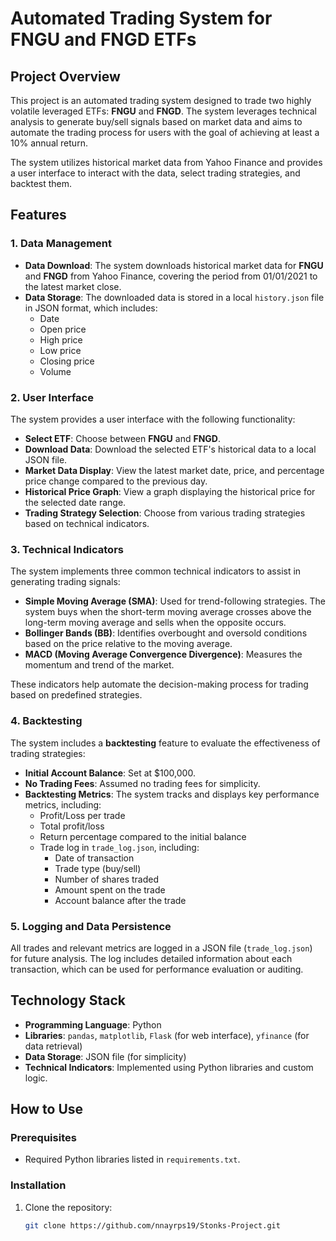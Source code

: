 # Automated Trading System for FNGU and FNGD ETFs

## Project Overview
This project is an automated trading system designed to trade two highly volatile leveraged ETFs: **FNGU** and **FNGD**. The system leverages technical analysis to generate buy/sell signals based on market data and aims to automate the trading process for users with the goal of achieving at least a 10% annual return.

The system utilizes historical market data from Yahoo Finance and provides a user interface to interact with the data, select trading strategies, and backtest them.

## Features

### 1. Data Management
- **Data Download**: The system downloads historical market data for **FNGU** and **FNGD** from Yahoo Finance, covering the period from 01/01/2021 to the latest market close.
- **Data Storage**: The downloaded data is stored in a local `history.json` file in JSON format, which includes:
  - Date
  - Open price
  - High price
  - Low price
  - Closing price
  - Volume

### 2. User Interface
The system provides a user interface with the following functionality:
- **Select ETF**: Choose between **FNGU** and **FNGD**.
- **Download Data**: Download the selected ETF's historical data to a local JSON file.
- **Market Data Display**: View the latest market date, price, and percentage price change compared to the previous day.
- **Historical Price Graph**: View a graph displaying the historical price for the selected date range.
- **Trading Strategy Selection**: Choose from various trading strategies based on technical indicators.

### 3. Technical Indicators
The system implements three common technical indicators to assist in generating trading signals:
- **Simple Moving Average (SMA)**: Used for trend-following strategies. The system buys when the short-term moving average crosses above the long-term moving average and sells when the opposite occurs.
- **Bollinger Bands (BB)**: Identifies overbought and oversold conditions based on the price relative to the moving average.
- **MACD (Moving Average Convergence Divergence)**: Measures the momentum and trend of the market.

These indicators help automate the decision-making process for trading based on predefined strategies.

### 4. Backtesting
The system includes a **backtesting** feature to evaluate the effectiveness of trading strategies:
- **Initial Account Balance**: Set at $100,000.
- **No Trading Fees**: Assumed no trading fees for simplicity.
- **Backtesting Metrics**: The system tracks and displays key performance metrics, including:
  - Profit/Loss per trade
  - Total profit/loss
  - Return percentage compared to the initial balance
  - Trade log in `trade_log.json`, including:
    - Date of transaction
    - Trade type (buy/sell)
    - Number of shares traded
    - Amount spent on the trade
    - Account balance after the trade

### 5. Logging and Data Persistence
All trades and relevant metrics are logged in a JSON file (`trade_log.json`) for future analysis. The log includes detailed information about each transaction, which can be used for performance evaluation or auditing.

## Technology Stack
- **Programming Language**: Python
- **Libraries**: `pandas`, `matplotlib`, `Flask` (for web interface), `yfinance` (for data retrieval)
- **Data Storage**: JSON file (for simplicity)
- **Technical Indicators**: Implemented using Python libraries and custom logic.

## How to Use

### Prerequisites
- Required Python libraries listed in `requirements.txt`.

### Installation
1. Clone the repository:
   ```bash
   git clone https://github.com/nnayrps19/Stonks-Project.git
